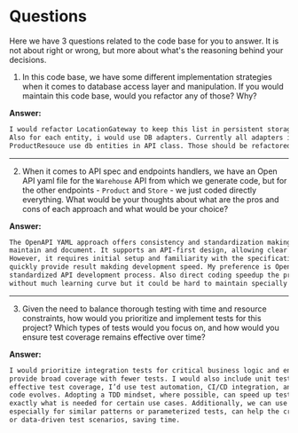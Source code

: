 # Questions

Here we have 3 questions related to the code base for you to answer. It is not about right or wrong, but more about
what's the reasoning behind your decisions.

1. In this code base, we have some different implementation strategies when it comes to database access layer and
   manipulation. If you would maintain this code base, would you refactor any of those? Why?

**Answer:**

```txt
I would refactor LocationGateway to keep this list in persistent storage or properties rather than having them in code.
Also for each entity, i would use DB adapters. Currently all adapters in warehouse entity. Also StoreResouce and
ProductResouce use db entities in API class. Those should be refactored to use separate model for API.

```

----

2. When it comes to API spec and endpoints handlers, we have an Open API yaml file for the `Warehouse` API from which we
   generate code, but for the other endpoints - `Product` and `Store` - we just coded directly everything. What would be
   your thoughts about what are the pros and cons of each approach and what would be your choice?

**Answer:**

```txt
The OpenAPI YAML approach offers consistency and standardization making APIs easier to 
maintain and document. It supports an API-first design, allowing clear definitions before implementation. 
However, it requires initial setup and familiarity with the specification format. On the other hand code first apraoch
quickly provide result makding development speed. My preference is OpenAPI YAML as it provide maintainable and 
standardized API development process. Also direct coding speedup the project impelementation and giving quick result 
without much learning curve but it could be hard to maintain specially if we want to distribute APIs as a separate project. 
```

----

3. Given the need to balance thorough testing with time and resource constraints, how would you prioritize and implement
   tests for this project? Which types of tests would you focus on, and how would you ensure test coverage remains
   effective over time?

**Answer:**

```txt
I would prioritize integration tests for critical business logic and end-to-end tests for key API flows, as they 
provide broad coverage with fewer tests. I would also include unit tests for complex components. To maintain 
effective test coverage, I’d use test automation, CI/CD integration, and regularly review and update tests as the 
code evolves. Adopting a TDD mindset, where possible, can speed up test coverage and development by specifying 
exactly what is needed for certain use cases. Additionally, we can use AI assistants to generate test cases, 
especially for similar patterns or parameterized tests, can help the creation and maintenance of repetitive 
or data-driven test scenarios, saving time.
```
